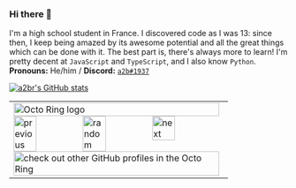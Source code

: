 ### Hi there 👋

<!--
**a2br/a2br** is a ✨ _special_ ✨ repository because its `README.md` (this file) appears on your GitHub profile.

Here are some ideas to get you started:

- 🔭 I’m currently working on ...
- 🌱 I’m currently learning ...
- 👯 I’m looking to collaborate on ...
- 🤔 I’m looking for help with ...
- 💬 Ask me about ...
- 📫 How to reach me: ...
- 😄 Pronouns: ...
- ⚡ Fun fact: ...
-->

I'm a high school student in France. I discovered code as I was 13: since then, I keep being amazed by its awesome potential and all the great things which can be done with it. The best part is, there's always more to learn! I'm pretty decent at `JavaScript` and `TypeScript`, and I also know `Python`. **Pronouns:** He/him / **Discord:** [`a2b#1937`](https://discord.com/users/257378531934208001)

[![a2br's GitHub stats](https://github-readme-stats.vercel.app/api?username=a2br&count_private=true&show_icons=true)](https://github.com/anuraghazra/github-readme-stats)
<!--
[![Top Langs](https://github-readme-stats.vercel.app/api/top-langs/?username=a2br&layout=compact)](https://github.com/anuraghazra/github-readme-stats)
-->
<table><tbody><tr><td><a href="https://octo-ring.com/"><img src="https://octo-ring.com/static/img/widget/top.png" width="99%" alt="Octo Ring logo" align="top"></a><br><a href="https://octo-ring.com/p/a2br/prev"><img src="https://octo-ring.com/static/img/widget/prev.png" width="33%" alt="previous" align="top" title="previous profile"></a><a href="https://octo-ring.com/p/a2br/random"><img src="https://octo-ring.com/static/img/widget/random.png" width="33%" alt="random" align="top" title="random profile"></a><a href="https://octo-ring.com/p/a2br/next"><img src="https://octo-ring.com/static/img/widget/next.png" width="33%" alt="next" align="top" title="next profile"></a><br><a href="https://octo-ring.com/"><img src="https://octo-ring.com/static/img/widget/bottom.png" width="99%" alt="check out other GitHub profiles in the Octo Ring" align="top"></a></td></tr></tbody></table>
